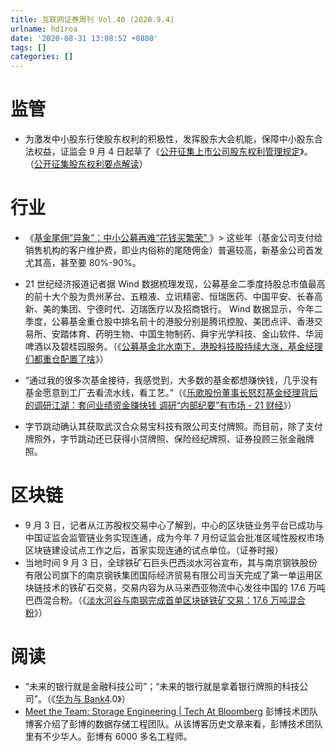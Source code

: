 ```yaml
---
title: 互联网证券周刊 Vol.40 (2020.9.4)
urlname: hd1roa
date: '2020-08-31 13:08:52 +0800'
tags: []
categories: []
---
```


# 监管

- 为激发中小股东行使股东权利的积极性，发挥股东大会机能，保障中小股东合法权益，证监会 9 月 4 日起草了《[公开征集上市公司股东权利管理规定](http://www.csrc.gov.cn/pub/zjhpublic/zjh/202009/t20200904_382701.htm)》。（[公开征集股东权利要点解读](https://mp.weixin.qq.com/s/25riulvjLOA_uTb-8i9k-g)）

# 行业

- 《[基金尾佣“异象”：中小公募再难“花钱买繁荣” ](https://m.21jingji.com/article/20200904/d4ce8dc9ad789cbabfabe3da9d204cf5.html)》> 这些年（基金公司支付给销售机构的客户维护费，即业内俗称的尾随佣金）普遍较高，新基金公司首发尤其高，甚至要 80%-90%。

- 21 世纪经济报道记者据 Wind 数据梳理发现，公募基金二季度持股总市值最高的前十大个股为贵州茅台、五粮液、立讯精密、恒瑞医药、中国平安、长春高新、美的集团、宁德时代、迈瑞医疗以及招商银行。
  Wind 数据显示，今年二季度，公募基金重仓股中排名前十的港股分别是腾讯控股、美团点评、香港交易所、安踏体育、药明生物、中国生物制药、舜宇光学科技、金山软件、华润啤酒以及碧桂园服务。（《[公募基金北水南下，港股科技股持续大涨，基金经理们都重仓配置了啥](https://m.21jingji.com/article/20200902/herald/7b49918fa3095f8966bef75bdb324d1d.html)》）
- “通过我的很多次基金接待，我感觉到，大多数的基金都想赚快钱，几乎没有基金愿意到工厂去看流水线，看工艺。”（《[乐歌股份董事长怒怼基金经理背后的调研江湖：套问业绩资金赚快钱 调研“内部纪要”有市场 - 21 财经](https://m.21jingji.com/article/20200830/herald/10a9f27dc3a6fd59a7ba6bb6dd693900.html)》）
- 字节跳动确认其获取武汉合众易宝科技有限公司支付牌照。而目前，除了支付牌照外，字节跳动还已获得小贷牌照、保险经纪牌照、证券投顾三张金融牌照。

# 区块链

- 9 月 3 日，记者从江苏股权交易中心了解到，中心的区块链业务平台已成功与中国证监会监管链业务实现连通，成为今年 7 月份证监会批准区域性股权市场区块链建设试点工作之后，首家实现连通的试点单位。（证券时报）
- 当地时间 9 月 3 日，全球铁矿石巨头巴西淡水河谷宣布，其与南京钢铁股份有限公司旗下的南京钢铁集团国际经济贸易有限公司当天完成了第一单运用区块链技术的铁矿石交易，交易内容为从马来西亚物流中心发往中国的 17.6 万吨巴西混合粉。（《[淡水河谷与南钢完成首单区块链铁矿交易：17.6 万吨混合粉](https://www.thepaper.cn/newsDetail_forward_9027371)》）

# 阅读

- “未来的银行就是金融科技公司”；“未来的银行就是拿着银行牌照的科技公司”。（《[华为与 Bank4](https://xueqiu.com/4760054939/157299927).0》）
- [Meet the Team: Storage Engineering | Tech At Bloomberg](https://www.techatbloomberg.com/blog/meet-the-team-storage-engineering/) 彭博技术团队博客介绍了彭博的数据存储工程团队。从该博客历史文章来看，彭博技术团队里有不少华人。彭博有 6000 多名工程师。
